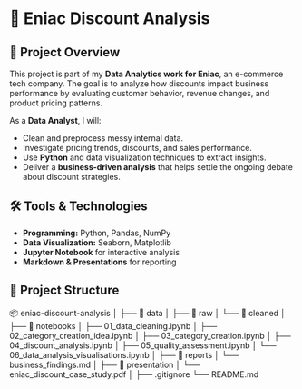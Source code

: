 # 🛒 Eniac Discount Analysis

## 📌 Project Overview
This project is part of my **Data Analytics work for Eniac**, an e-commerce tech company. The goal is to analyze how discounts impact business performance by evaluating customer behavior, revenue changes, and product pricing patterns.  

As a **Data Analyst**, I will:
- Clean and preprocess messy internal data.
- Investigate pricing trends, discounts, and sales performance.
- Use **Python** and data visualization techniques to extract insights.
- Deliver a **business-driven analysis** that helps settle the ongoing debate about discount strategies.

## 🛠️ Tools & Technologies
- **Programming:** Python, Pandas, NumPy  
- **Data Visualization:** Seaborn, Matplotlib  
- **Jupyter Notebook** for interactive analysis  
- **Markdown & Presentations** for reporting  

## 📂 Project Structure
📦 eniac-discount-analysis
│
├── 📂 data
│ ├── 📂 raw
│ └── 📂 cleaned
│
├── 📂 notebooks
│ ├── 01_data_cleaning.ipynb
│ ├── 02_category_creation_idea.ipynb
│ ├── 03_category_creation.ipynb
│ ├── 04_discount_analysis.ipynb
│ ├── 05_quality_assessment.ipynb
│ └── 06_data_analysis_visualisations.ipynb
│
├── 📂 reports
│ └── business_findings.md
│
├── 📂 presentation
│ └── eniac_discount_case_study.pdf
│
├── .gitignore
└── README.md
